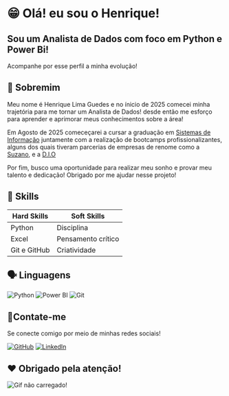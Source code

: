 # 😁 Olá! eu sou o Henrique!

## Sou um Analista de Dados com foco em Python e Power Bi!
Acompanhe por esse perfil a minha evolução!

## 👋 Sobremim

Meu nome é Henrique Lima Guedes e no ínicio de 2025 comecei minha trajetória para me tornar um Analista de Dados! desde então me esforço para aprender e aprimorar meus conhecimentos sobre a área! 

Em Agosto de 2025 comeceçarei a cursar a graduação em [Sistemas de Informação](https://www.uninter.com/graduacao/a-distancia/bacharelado-em-sistemas-de-informacao/?gclsrc=aw.ds&gad_source=1&gclid=Cj0KCQjw2ZfABhDBARIsAHFTxGxXPgqt89d2mVvKGZNIDA0PcSCtfH5KkMaFS6yb5PbEsEWiH9clTJcaAheHEALw_wcB) juntamente com a realização de bootcamps profissionalizantes, alguns dos quais tiveram parcerias de empresas de renome como a [Suzano](https://loja.suzano.com.br/suzano/pt/aboutSuzano), e a [D.I.O](https://www.dio.me)

Por fim, busco uma oportunidade para realizar meu sonho e provar meu talento e dedicação! Obrigado por me ajudar nesse projeto!

## 🧠 Skills

| Hard Skills | Soft Skills |
|---|---|
| Python  | Disciplina |
| Excel  | Pensamento crítico  |
| Git e GitHub | Criatividade |

## 🗣️ Linguagens

![Python](https://img.shields.io/badge/python-Básico/Intermediário-3670A0?style=for-the-badge&logo=python&logoColor=ffdd54)
![Power BI](https://img.shields.io/badge/Power_BI-Básico-F2C811?style=for-the-badge&logo=powerbi&logoColor=white)
![Git](https://img.shields.io/badge/GIT-Básico-E44C30?style=for-the-badge&logo=git&logoColor=white)

## 📱Contate-me
Se conecte comigo por meio de minhas redes sociais!

[![GitHub](https://img.shields.io/badge/GitHub-100000?style=for-the-badge&logo=github&logoColor=white)](https://github.com/RickFrec)
[![LinkedIn](https://img.shields.io/badge/LinkedIn-0077B5?style=for-the-badge&logo=linkedin&logoColor=white)](https://www.linkedin.com/in/henrique-lima-guedes-204b56216)

## ❤️ Obrigado pela atenção!
![Gif não carregado!](https://media.discordapp.net/attachments/1364012600236445716/1364013759344939099/imagem_2025-04-21_195629414_2_1.gif?ex=6808204e&is=6806cece&hm=4802dbf6d216ceaa7b74984d4aba1ad1a06578c6323b459cbb01647da1388765&=&width=640&height=640)

